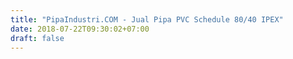 ```yaml
---
title: "PipaIndustri.COM - Jual Pipa PVC Schedule 80/40 IPEX"
date: 2018-07-22T09:30:02+07:00
draft: false
---
```


